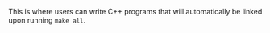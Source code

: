 This is where users can write C++ programs that will automatically be linked
upon running `make all`.